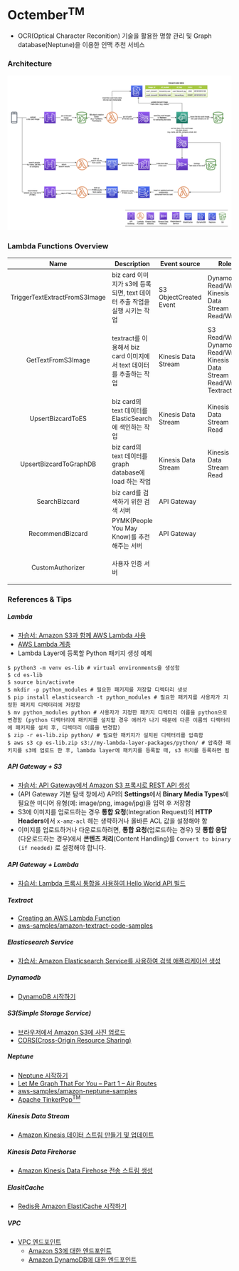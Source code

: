 # Octember<sup>TM</sup>

- OCR(Optical Character Reconition) 기술을 활용한 명항 관리 및 Graph database(Neptune)을 이용한 인맥 추천 서비스

### Architecture

![octember-architecture](octember-arch.png)

### Lambda Functions Overview

| Name | Description | Event source | Role | VPC | Etc |
|:----:|-------------|--------------|------|-----|-----|
| TriggerTextExtractFromS3Image | biz card 이미지가 s3에 등록되면, text 데이터 추출 작업을 실행 시키는 작업 | S3 ObjectCreated Event | DynamoDB Read/Write, Kinesis Data Stream Read/Write | No VPC | ETL |
| GetTextFromS3Image | textract를 이용해서 biz card 이미지에서 text 데이터를 추출하는 작업 | Kinesis Data Stream | S3 Read/Write, DynamoDB Read/Write, Kinesis Data Stream Read/Write, Textract | | ETL |
| UpsertBizcardToES | biz card의 text 데이터를 ElasticSearch에 색인하는 작업 | Kinesis Data Stream | Kinesis Data Stream Read | | ETL |
| UpsertBizcardToGraphDB | biz card의 text 데이터를 graph database에 load 하는 작업  | Kinesis Data Stream | Kinesis Data Stream Read | | ETL |
| SearchBizcard | biz card를 검색하기 위한 검색 서버 | API Gateway | | | Proxy Server |
| RecommendBizcard | PYMK(People You May Know)를 추천해주는 서버 | API Gateway | | | Proxy Server |
| CustomAuthorizer | 사용자 인증 서버 |  | | | API Gateway custom authorizer |

### References & Tips

##### Lambda

- [자습서: Amazon S3과 함께 AWS Lambda 사용](https://docs.aws.amazon.com/ko_kr/lambda/latest/dg/with-s3-example.html)
- [AWS Lambda 계층](https://docs.aws.amazon.com/ko_kr/lambda/latest/dg/configuration-layers.html)
- Lambda Layer에 등록할 Python 패키지 생성 예제

```
$ python3 -m venv es-lib # virtual environments을 생성함
$ cd es-lib
$ source bin/activate
$ mkdir -p python_modules # 필요한 패키지를 저장할 디렉터리 생성
$ pip install elasticsearch -t python_modules # 필요한 패키지를 사용자가 지정한 패키지 디렉터리에 저장함
$ mv python_modules python # 사용자가 지정한 패키지 디렉터리 이름을 python으로 변경함 (python 디렉터리에 패키지를 설치할 경우 에러가 나기 때문에 다른 이름의 디렉터리에 패키지를 설치 후, 디렉터리 이름을 변경함)
$ zip -r es-lib.zip python/ # 필요한 패키지가 설치된 디렉터리를 압축함
$ aws s3 cp es-lib.zip s3://my-lambda-layer-packages/python/ # 압축한 패키지를 s3에 업로드 한 후, lambda layer에 패키지를 등록할 때, s3 위치를 등록하면 됨
```

##### API Gateway + S3
- [자습서: API Gateway에서 Amazon S3 프록시로 REST API 생성](https://docs.aws.amazon.com/ko_kr/apigateway/latest/developerguide/integrating-api-with-aws-services-s3.html)
- (API Gateway 기본 탐색 창에서) API의 **Settings**에서 **Binary Media Types**에 필요한 미디어 유형(예: image/png, image/jpg)을 입력 후 저장함
- S3에 이미지를 업로드하는 경우 **통합 요청**(Integration Request)의 **HTTP Headers**에서 `x-amz-acl` 헤는 생략하거나 올바른 ACL 값을 설정해야 함
- 이미지를 업로드하거나 다운로드하려면, **통합 요청**(업로드하는 경우) 및 **통합 응답**(다운로드하는 경우)에서 **콘텐츠 처리**(Content Handling)를 `Convert to binary (if needed)` 로 설정해야 합니다.

##### API Gateway + Lambda
- [자습서: Lambda 프록시 통합을 사용하여 Hello World API 빌드](https://docs.aws.amazon.com/ko_kr/apigateway/latest/developerguide/api-gateway-create-api-as-simple-proxy-for-lambda.html)

##### Textract
- [Creating an AWS Lambda Function](https://docs.aws.amazon.com/ko_kr/textract/latest/dg/lambda.html)
- [aws-samples/amazon-textract-code-samples](https://github.com/aws-samples/amazon-textract-code-samples)

##### Elasticsearch Service
- [자습서: Amazon Elasticsearch Service를 사용하여 검색 애플리케이션 생성](https://docs.aws.amazon.com/ko_kr/elasticsearch-service/latest/developerguide/search-example.html)

##### Dynamodb
- [DynamoDB 시작하기](https://docs.aws.amazon.com/ko_kr/amazondynamodb/latest/developerguide/GettingStartedDynamoDB.html)

##### S3(Simple Storage Service)
- [브라우저에서 Amazon S3에 사진 업로드](https://docs.aws.amazon.com/ko_kr/sdk-for-javascript/v2/developer-guide/s3-example-photo-album.html)
- [CORS(Cross-Origin Resource Sharing)](https://docs.aws.amazon.com/ko_kr/AmazonS3/latest/dev/cors.html)

##### Neptune
- [Neptune 시작하기](https://docs.aws.amazon.com/ko_kr/neptune/latest/userguide/get-started.html)
- [Let Me Graph That For You – Part 1 – Air Routes](https://aws.amazon.com/ko/blogs/database/let-me-graph-that-for-you-part-1-air-routes/)
- [aws-samples/amazon-neptune-samples](https://github.com/aws-samples/amazon-neptune-samples)
- [Apache TinkerPop<sup>TM</sup>](http://tinkerpop.apache.org/)

##### Kinesis Data Stream
- [Amazon Kinesis 데이터 스트림 만들기 및 업데이트](https://docs.aws.amazon.com/ko_kr/streams/latest/dev/amazon-kinesis-streams.html)

##### Kinesis Data Firehorse
- [Amazon Kinesis Data Firehose 전송 스트림 생성](https://docs.aws.amazon.com/ko_kr/firehose/latest/dev/basic-create.html)

##### ElasitCache
- [Redis용 Amazon ElastiCache 시작하기](https://docs.aws.amazon.com/ko_kr/AmazonElastiCache/latest/red-ug/GettingStarted.html)

##### VPC
- [VPC 엔드포인트](https://docs.aws.amazon.com/ko_kr/vpc/latest/userguide/vpc-endpoints.html)
  + [Amazon S3에 대한 엔드포인트](https://docs.aws.amazon.com/ko_kr/vpc/latest/userguide/vpc-endpoints-s3.html)
  + [Amazon DynamoDB에 대한 엔드포인트](https://docs.aws.amazon.com/ko_kr/vpc/latest/userguide/vpc-endpoints-ddb.html)